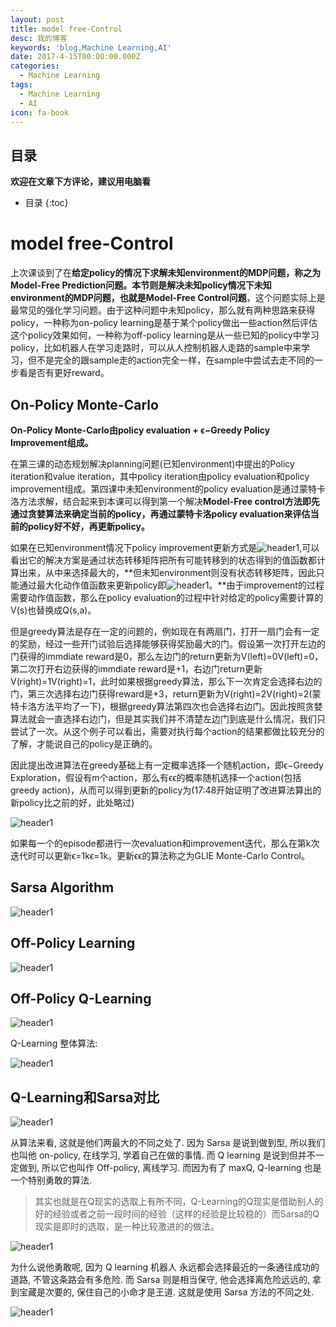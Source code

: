 ```yaml
---
layout: post
title: model free-Control
desc: 我的博客
keywords: 'blog,Machine Learning,AI'
date: 2017-4-15T00:00:00.000Z
categories:
  - Machine Learning
tags:
  - Machine Learning
  - AI
icon: fa-book
---
```



## 目录
**欢迎在文章下方评论，建议用电脑看**

* 目录
{:toc}

# model free-Control


上次课谈到了在**给定policy的情况下求解未知environment的MDP问题，称之为Model-Free Prediction问题。**本节则是解决**未知policy情况下未知environment的MDP问题，也就是Model-Free Control问题**，这个问题实际上是最常见的强化学习问题。由于这种问题中未知policy，那么就有两种思路来获得policy，一种称为on-policy learning是基于某个policy做出一些action然后评估这个policy效果如何，一种称为off-policy learning是从一些已知的policy中学习policy，比如机器人在学习走路时，可以从人控制机器人走路的sample中来学习，但不是完全的跟sample走的action完全一样，在sample中尝试去走不同的一步看是否有更好reward。

## On-Policy Monte-Carlo

**On-Policy Monte-Carlo由policy evaluation + ϵ−Greedy Policy Improvement组成。**

在第三课的动态规划解决planning问题(已知environment)中提出的Policy iteration和value iteration，其中policy iteration由policy evaluation和policy improvement组成。第四课中未知environment的policy evaluation是通过蒙特卡洛方法求解，结合起来到本课可以得到第一个解决**Model-Free control方法即先通过贪婪算法来确定当前的policy，再通过蒙特卡洛policy evaluation来评估当前的policy好不好，再更新policy。**



如果在已知environment情况下policy improvement更新方式是<img src="{{ site.img_path }}/Machine Learning/model_free_control.png" alt="header1" style="height:auto!important;width:auto%;max-width:1020px;"/>,可以看出它的解决方案是通过状态转移矩阵把所有可能转移到的状态得到的值函数都计算出来，从中来选择最大的，**但未知environment则没有状态转移矩阵，因此只能通过最大化动作值函数来更新policy即<img src="{{ site.img_path }}/Machine Learning/model_free_control1.png" alt="header1" style="height:auto!important;width:auto%;max-width:1020px;"/>。**由于improvement的过程需要动作值函数，那么在policy evaluation的过程中针对给定的policy需要计算的V(s)也替换成Q(s,a)。

但是greedy算法是存在一定的问题的，例如现在有两扇门，打开一扇门会有一定的奖励，经过一些开门试验后选择能够获得奖励最大的门。假设第一次打开左边的门获得的immdiate reward是0，那么左边门的return更新为V(left)=0V(left)=0，第二次打开右边获得的immdiate reward是+1，右边门return更新V(right)=1V(right)=1，此时如果根据greedy算法，那么下一次肯定会选择右边的门，第三次选择右边门获得reward是+3，return更新为V(right)=2V(right)=2(蒙特卡洛方法平均了一下)，根据greedy算法第四次也会选择右边门。因此按照贪婪算法就会一直选择右边门，但是其实我们并不清楚左边门到底是什么情况，我们只尝试了一次。从这个例子可以看出，需要对执行每个action的结果都做比较充分的了解，才能说自己的policy是正确的。

因此提出改进算法在greedy基础上有一定概率选择一个随机action，即ϵ−Greedy Exploration，假设有m个action，那么有ϵϵ的概率随机选择一个action(包括greedy action)，从而可以得到更新的policy为(17:48开始证明了改进算法算出的新policy比之前的好，此处略过)

<img src="{{ site.img_path }}/Machine Learning/model_free_control2.png" alt="header1" style="height:auto!important;width:auto%;max-width:1020px;"/>

如果每一个的episode都进行一次evaluation和improvement迭代，那么在第k次迭代时可以更新ϵ=1kϵ=1k。更新ϵϵ的算法称之为GLIE Monte-Carlo Control。



## Sarsa Algorithm

<img src="{{ site.img_path }}/Machine Learning/model_free_control3.png" alt="header1" style="height:auto!important;width:auto%;max-width:1020px;"/>

## Off-Policy Learning


<img src="{{ site.img_path }}/Machine Learning/model_free_control4.png" alt="header1" style="height:auto!important;width:auto%;max-width:1020px;"/>




## Off-Policy Q-Learning

<img src="{{ site.img_path }}/Machine Learning/model_free_control5.png" alt="header1" style="height:auto!important;width:auto%;max-width:1020px;"/>

Q-Learning 整体算法:

<img src="{{ site.img_path }}/Machine Learning/27Q-Learning.png" alt="header1" style="height:auto!important;width:auto%;max-width:1020px;"/>


## Q-Learning和Sarsa对比


<img src="{{ site.img_path }}/Machine Learning/27Sarsa.png" alt="header1" style="height:auto!important;width:auto%;max-width:1020px;"/>

从算法来看, 这就是他们两最大的不同之处了. 因为 Sarsa 是说到做到型, 所以我们也叫他 on-policy, 在线学习, 学着自己在做的事情. 而 Q learning 是说到但并不一定做到, 所以它也叫作 Off-policy, 离线学习. 而因为有了 maxQ, Q-learning 也是一个特别勇敢的算法.

>其实也就是在Q现实的选取上有所不同，Q-Learning的Q现实是借助别人的好的经验或者之前一段时间的经验（这样的经验是比较稳的）而Sarsa的Q现实是即时的选取，是一种比较激进的的做法。

<img src="{{ site.img_path }}/Machine Learning/27Sarsa1.png" alt="header1" style="height:auto!important;width:auto%;max-width:1020px;"/>

为什么说他勇敢呢, 因为 Q learning 机器人 永远都会选择最近的一条通往成功的道路, 不管这条路会有多危险. 而 Sarsa 则是相当保守, 他会选择离危险远远的, 拿到宝藏是次要的, 保住自己的小命才是王道. 这就是使用 Sarsa 方法的不同之处.


<img src="{{ site.img_path }}/Machine Learning/DP and TD.png" alt="header1" style="height:auto!important;width:auto%;max-width:1020px;"/>













